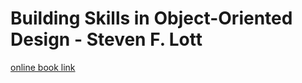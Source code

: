 # Building Skills in Object-Oriented Design - Steven F. Lott

[online book link](http://www.itmaybeahack.com/homepage/books/oodesign.html)

